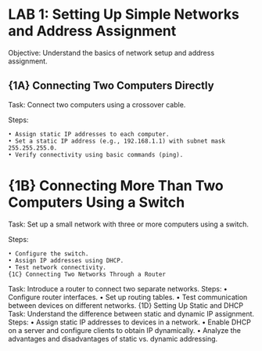 # LAB 1: Setting Up Simple Networks and Address Assignment

Objective: Understand the basics of network setup and address assignment.

## {1A} Connecting Two Computers Directly

Task: Connect two computers using a crossover cable.

Steps:

    • Assign static IP addresses to each computer.
    • Set a static IP address (e.g., 192.168.1.1) with subnet mask 255.255.255.0.
    • Verify connectivity using basic commands (ping).
    
# {1B} Connecting More Than Two Computers Using a Switch

Task: Set up a small network with three or more computers using a switch.

Steps:

    • Configure the switch.
    • Assign IP addresses using DHCP.
    • Test network connectivity.
	{1C} Connecting Two Networks Through a Router
Task: Introduce a router to connect two separate networks.
Steps:
    • Configure router interfaces.
    • Set up routing tables.
    • Test communication between devices on different networks.
{1D} Setting Up Static and DHCP
Task: Understand the difference between static and dynamic IP assignment.
Steps:
    • Assign static IP addresses to devices in a network.
    • Enable DHCP on a server and configure clients to obtain IP dynamically.
    • Analyze the advantages and disadvantages of static vs. dynamic addressing.
